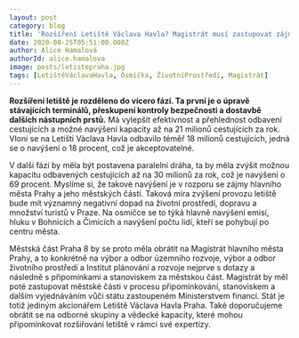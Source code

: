 ```yaml
---
layout: post
category: blog
title: 'Rozšíření Letiště Václava Havla? Magistrát musí zastupovat zájmy městských částí'
date: 2020-08-25T05:51:00.000Z
author: Alice Hamalová
authorId: alice.hamalova
image: posts/letistepraha.jpg
tags: [LetištěVáclavaHavla, Osmička, ŽivotníProstředí, Magistrát]
---
```


**Rozšíření letiště je rozděleno do vícero fází. Ta první je o úpravě stávajících terminálů, přeskupení kontroly bezpečnosti a dostavbě dalších nástupních prstů.** Má vylepšit efektivnost a přehlednost odbavení cestujících a možné navýšení kapacity až na 21 milionů cestujících za rok. Vloni se na Letišti Václava Havla odbavilo téměř 18 milionů cestujících, jedná se o navýšení o 18 procent, což je akceptovatelné.

V další fázi by měla být postavena paralelní dráha, ta by měla zvýšit možnou kapacitu odbavených cestujících až na 30 milionů za rok, což je navýšení o 69 procent. Myslíme si, že takové navýšení je v rozporu se zájmy hlavního města Prahy a jeho městských částí. Taková míra zvýšení provozu letiště bude mít významný negativní dopad na životní prostředí, dopravu a množství turistů v Praze. Na osmičce se to týká hlavně navýšení emisí, hluku v Bohnicích a Čimicích a navýšení počtu lidí, kteří se pohybují po centru města.

Městská část Praha 8 by se proto měla obrátit na Magistrát hlavního města Prahy, a to konkrétně na výbor a odbor územního rozvoje, výbor a odbor životního prostředí a Institut plánování a rozvoje nejprve s dotazy a následně s připomínkami a stanoviskem za městskou část. Magistrát by měl poté zastupovat městské části v procesu připomínkování, stanoviskem a dalším vyjednáváním vůči státu zastoupeném Ministerstvem financí. Stát je totiž jediným akcionářem Letiště Václava Havla Praha. Také doporučujeme obrátit se na odborné skupiny a vědecké kapacity, které mohou připomínkovat rozšiřování letiště v rámci své expertízy.
